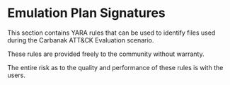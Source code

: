 # Emulation Plan Signatures

This section contains YARA rules that can be used to identify files used during the Carbanak ATT&CK Evaluation scenario.

These rules are provided freely to the community without warranty.

The entire risk as to the quality and performance of these rules is with the users.
